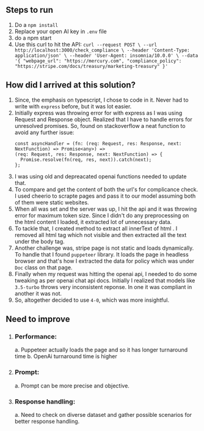## Steps to run

1. Do a ```npm install```
2. Replace your open AI key in ```.env``` file
3. do a npm start
4. Use this curl to hit the API: ```curl --request POST \
  --url http://localhost:3000/check_compliance \
  --header 'Content-Type: application/json' \
  --header 'User-Agent: insomnia/10.0.0' \
  --data '{
  "webpage_url": "https://mercury.com",
  "compliance_policy": "https://stripe.com/docs/treasury/marketing-treasury"
}' ```

## How did I arrived at this solution?

1. Since, the emphasis on typescript, I chose to code in it. Never had to write with ```express``` before, but it was lot easier.
2. Initially express was throwing error for with express as I was using Request and Response object. Realized that I have to handle errors for unresolved promises. So, found on stackoverflow a neat function to avoid any further issue:
    ```
    const asyncHandler = (fn: (req: Request, res: Response, next: NextFunction) => Promise<any>) =>
    (req: Request, res: Response, next: NextFunction) => {
      Promise.resolve(fn(req, res, next)).catch(next);
    };
    ```
3. I was using old and depreacated openai functions needed to update that.
4. To compare and get the content of both the url's for complicance check. I used cheerio to scrapte pages and pass it to our model assuming both of them were static websites.
5. When all was set and the server was up, I hit the api and it was throwing error for maximum token size. Since I didn't do any preprocessing on the html content I loaded, it extracted lot of unnecessary data.
6. To tackle that, I created method to extract all innerText of html . I removed all html tag which not visible and then extracted all the text under the body tag.
7. Another challenge was, stripe page is not static and loads dynamically. To handle that I found ```puppeteer``` library. It loads the page in headless browser and that's how I extracted the data for policy which was under ```Doc``` class on that page.
8. Finally when my request was hitting the openai api, I needed to do some tweaking as per openai chat api docs. Initially I realized that models like ```3.5-turbo``` throws very inconsistent reponse. In one it was compliant in another it was not.
9. So, altogether decided to use ```4-0```, which was more insightful. 

## Need to improve

1. ### Performance:
    a. Puppeteer actually loads the page and so it has longer turnaround time
    b. OpenAi turnaround time is higher
2. ### Prompt:
    a. Prompt can be more precise and objective.
3. ### Response handling:
    a. Need to check on diverse dataset and gather possible scenarios for better response handling.
